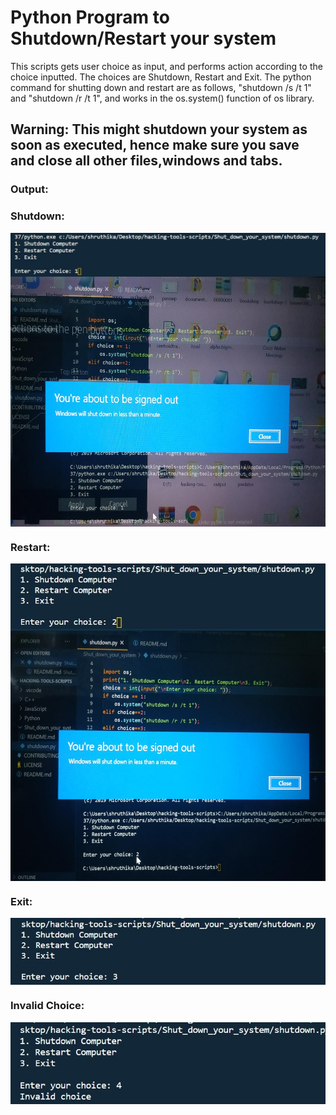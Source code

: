 # Python Program to Shutdown/Restart your system

This scripts gets user choice as input, and performs action according to the choice inputted. The choices are Shutdown, Restart and Exit.
The python command for shutting down and restart are as follows, "shutdown /s /t 1" and "shutdown /r /t 1", and works in the os.system() function of os library.

## Warning: This might shutdown your system as soon as executed, hence make sure you save and close all other files,windows and tabs.

### Output:

### Shutdown:

 <img src="images/ss1.jpg" align="center">
 <img src="images/ss5.jpeg" align="center" height="400 px"> 
 
 ### Restart:
 <img src="images/ss3.jpg" align="center">
 <img src="images/ss6.jpeg" align="center" height="400 px">
 
 ### Exit:
 <img src="images/ss2.jpg" align="center">
 
 ### Invalid Choice:
 <img src="images/ss4.jpg" align="center">
